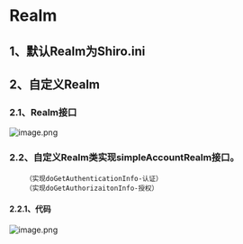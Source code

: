 # Realm
## 1、默认Realm为Shiro.ini
## 2、自定义Realm
### 2.1、Realm接口
![image.png](https://i.loli.net/2019/10/29/N5r9mZb2YO4LAge.png)
### 2.2、自定义Realm类实现simpleAccountRealm接口。
        （实现doGetAuthenticationInfo-认证）
        （实现doGetAuthorizaitonInfo-授权）
#### 2.2.1、代码
![image.png](https://i.loli.net/2019/10/29/EfBvkzF8iKXtr63.png)
